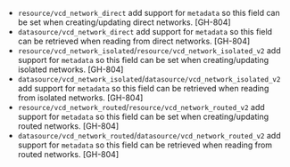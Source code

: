 * `resource/vcd_network_direct` add support for `metadata` so this field can be set when creating/updating direct networks. [GH-804]
* `datasource/vcd_network_direct` add support for `metadata` so this field can be retrieved when reading from direct networks. [GH-804]
* `resource/vcd_network_isolated`/`resource/vcd_network_isolated_v2` add support for `metadata` so this field can be set when creating/updating isolated networks. [GH-804]
* `datasource/vcd_network_isolated`/`datasource/vcd_network_isolated_v2` add support for `metadata` so this field can be retrieved when reading from isolated networks. [GH-804]
* `resource/vcd_network_routed`/`resource/vcd_network_routed_v2` add support for `metadata` so this field can be set when creating/updating routed networks. [GH-804]
* `datasource/vcd_network_routed`/`datasource/vcd_network_routed_v2` add support for `metadata` so this field can be retrieved when reading from routed networks. [GH-804]